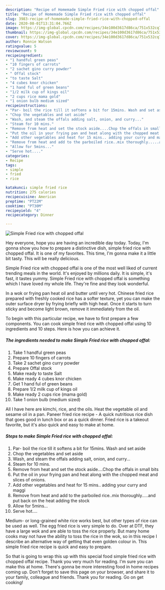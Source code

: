 ```yaml
---
description: "Recipe of Homemade Simple Fried rice with chopped offal"
title: "Recipe of Homemade Simple Fried rice with chopped offal"
slug: 3983-recipe-of-homemade-simple-fried-rice-with-chopped-offal
date: 2020-08-01T13:31:04.766Z
image: https://img-global.cpcdn.com/recipes/34e100d3617d86ca/751x532cq70/simple-fried-rice-with-chopped-offal-recipe-main-photo.jpg
thumbnail: https://img-global.cpcdn.com/recipes/34e100d3617d86ca/751x532cq70/simple-fried-rice-with-chopped-offal-recipe-main-photo.jpg
cover: https://img-global.cpcdn.com/recipes/34e100d3617d86ca/751x532cq70/simple-fried-rice-with-chopped-offal-recipe-main-photo.jpg
author: Ronnie Watson
ratingvalue: 5
reviewcount: 9
recipeingredient:
- "1 handful green peas"
- "10 fingers of carrots"
- "2 sachet gino curry powder"
- " Offal stock"
- "to taste Salt"
- "4 cubes knor chicken"
- "1 hand ful of green beans"
- "1/2 milk cup of kings oil"
- "2 cups rice mama gold"
- "1 onion bulb medium sized"
recipeinstructions:
- "Par- boil the rice till it softens a bit for 15mins. Wash and set aside"
- "Chop the vegetables and set aside"
- "Wash, and steam the offals adding salt, onion, and curry..."
- "Steam for 10 mins."
- "Remove from heat and set the stock aside....Chop the offals in small bits"
- "Put the oil in your frying pan and heat along with the chopped meat and slices of onions."
- "Add other vegetables and heat for 15 mins.. adding your curry and maggi"
- "Remove from heat and add to the parboiled rice..mix thoroughly.....and put back on the heat adding the stock"
- "Allow for 5mins..."
- "Serve hot...."
categories:
- Recipe
tags:
- simple
- fried
- rice

katakunci: simple fried rice 
nutrition: 275 calories
recipecuisine: American
preptime: "PT22M"
cooktime: "PT30M"
recipeyield: "4"
recipecategory: Dinner

---
```



![Simple Fried rice with chopped offal](https://img-global.cpcdn.com/recipes/34e100d3617d86ca/751x532cq70/simple-fried-rice-with-chopped-offal-recipe-main-photo.jpg)

Hey everyone, hope you are having an incredible day today. Today, I'm gonna show you how to prepare a distinctive dish, simple fried rice with chopped offal. It is one of my favorites. This time, I'm gonna make it a little bit tasty. This will be really delicious.

Simple Fried rice with chopped offal is one of the most well liked of current trending meals in the world. It's enjoyed by millions daily. It is simple, it's fast, it tastes yummy. Simple Fried rice with chopped offal is something which I have loved my whole life. They're fine and they look wonderful.

In a wok or frying pan heat oil and butter until very hot. Chinese fried rice prepared with freshly cooked rice has a softer texture, yet you can make the outer surface dryer by frying briefly with high heat. Once it starts to turn sticky and become light brown, remove it immediately from the oil.


To begin with this particular recipe, we have to first prepare a few components. You can cook simple fried rice with chopped offal using 10 ingredients and 10 steps. Here is how you can achieve it.

<!--inarticleads1-->

##### The ingredients needed to make Simple Fried rice with chopped offal:

1. Take 1 handful green peas
1. Prepare 10 fingers of carrots
1. Take 2 sachet gino curry powder
1. Prepare  Offal stock
1. Make ready to taste Salt
1. Make ready 4 cubes knor chicken
1. Get 1 hand ful of green beans
1. Prepare 1/2 milk cup of kings oil
1. Make ready 2 cups rice (mama gold)
1. Take 1 onion bulb (medium sized)


All I have here are kimchi, rice, and the oils. Heat the vegetable oil and sesame oil in a pan. Paneer fried rice recipe - A quick nutritious rice dish that goes good in lunch box or as a quick dinner. Fried rice is a takeout favorite, but it&#39;s also quick and easy to make at home. 

<!--inarticleads2-->

##### Steps to make Simple Fried rice with chopped offal:

1. Par- boil the rice till it softens a bit for 15mins. Wash and set aside
1. Chop the vegetables and set aside
1. Wash, and steam the offals adding salt, onion, and curry...
1. Steam for 10 mins.
1. Remove from heat and set the stock aside....Chop the offals in small bits
1. Put the oil in your frying pan and heat along with the chopped meat and slices of onions.
1. Add other vegetables and heat for 15 mins.. adding your curry and maggi
1. Remove from heat and add to the parboiled rice..mix thoroughly.....and put back on the heat adding the stock
1. Allow for 5mins...
1. Serve hot....


Medium- or long-grained white rice works best, but other types of rice can be used as well. The egg fried rice is very simple to do. Over at DTF, they have a large wok and are able to toss the rice properly. But many home cooks may not have the ability to toss the rice in the wok, so in this recipe I describe an alternative way of getting that even golden colour in. This simple fried rice recipe is quick and easy to prepare. 

So that is going to wrap this up with this special food simple fried rice with chopped offal recipe. Thank you very much for reading. I'm sure you can make this at home. There's gonna be more interesting food in home recipes coming up. Don't forget to save this page on your browser, and share it to your family, colleague and friends. Thank you for reading. Go on get cooking!
